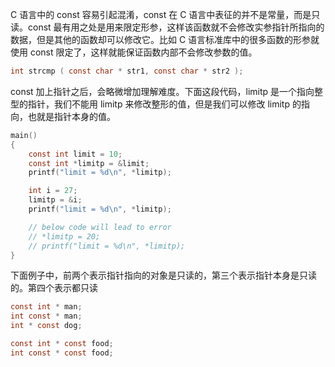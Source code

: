 C 语言中的 const 容易引起混淆，const 在 C 语言中表征的并不是常量，而是只读。const 最有用之处是用来限定形参，这样该函数就不会修改实参指针所指向的数据，但是其他的函数却可以修改它。比如 C 语言标准库中的很多函数的形参就使用 const 限定了，这样就能保证函数内部不会修改参数的值。

```c
int strcmp ( const char * str1, const char * str2 );
```

const 加上指针之后，会略微增加理解难度。下面这段代码，limitp 是一个指向整型的指针，我们不能用 limitp 来修改整形的值，但是我们可以修改 limitp 的指向，也就是指针本身的值。

```c
main()
{
    const int limit = 10;
    const int *limitp = &limit;
    printf("limit = %d\n", *limitp);

    int i = 27;
    limitp = &i;
    printf("limit = %d\n", *limitp);

    // below code will lead to error
    // *limitp = 20;
    // printf("limit = %d\n", *limitp);
}
```

下面例子中，前两个表示指针指向的对象是只读的，第三个表示指针本身是只读的。第四个表示都只读

```c
const int * man;
int const * man;
int * const dog;

const int * const food;
int const * const food;
```
